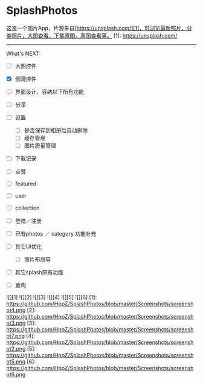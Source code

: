 # SplashPhotos

这是一个图片App，片源来自[https://unsplash.com/][1]，可浏览最新照片，分类照片，大图查看，下载原图，原图查看等。
  [1]: https://unsplash.com/

---
What's NEXT:
- [ ] 大图控件
- [x] 侧滑控件
- [ ] 界面设计，容纳以下所有功能
- [ ] 分享
- [ ] 设置
  - [ ] 是否保存到相册后自动删除
  - [ ] 缓存管理
  - [ ] 图片质量管理
- [ ] 下载记录
- [ ] 点赞
- [ ] featured
- [ ] user
- [ ] collection
- [ ] 登陆／注册
- [ ] 已有photos ／ category 功能补充
- [ ] 其它UI优化
  - [ ] 照片布局等
- [ ] 其它splash原有功能
- [ ] 重构


![][1]
![][2]
![][3]
![][4]
![][5]
![][6]
  [1]: https://github.com/HppZ/SplashPhotos/blob/master/Screenshots/screenshot4.png
  [2]: https://github.com/HppZ/SplashPhotos/blob/master/Screenshots/screenshot3.png
  [3]: https://github.com/HppZ/SplashPhotos/blob/master/Screenshots/screenshot7.png
  [4]: https://github.com/HppZ/SplashPhotos/blob/master/Screenshots/screenshot2.png
  [5]: https://github.com/HppZ/SplashPhotos/blob/master/Screenshots/screenshot5.png
  [6]: https://github.com/HppZ/SplashPhotos/blob/master/Screenshots/screenshot6.png



